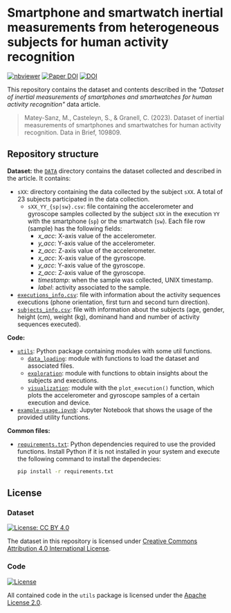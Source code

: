 # Smartphone and smartwatch inertial measurements from heterogeneous subjects for human activity recognition

[![nbviewer](https://raw.githubusercontent.com/jupyter/design/master/logos/Badges/nbviewer_badge.svg)](https://nbviewer.org/github/GeoTecINIT/sp-sw-har-dataset/)
[![Paper DOI](https://img.shields.io/badge/PaperDOI-10.1016%2Fj.dib.2023.109809-yellow.svg)](https://doi.org/10.1016/j.dib.2023.109809)
[![DOI](https://zenodo.org/badge/DOI/10.5281/zenodo.8398688.svg)](https://doi.org/10.5281/zenodo.8398688)

This repository contains the dataset and contents described in the _"Dataset of inertial measurements of smartphones and smartwatches for human activity recognition"_ data article. 

> Matey-Sanz, M., Casteleyn, S., & Granell, C. (2023). Dataset of inertial measurements of smartphones and smartwatches for human activity recognition. Data in Brief, 109809.

## Repository structure

**Dataset:** the [`DATA`](./DATA) directory contains the dataset collected and described in the article. It contains:

- `sXX`: directory containing the data collected by the subject `sXX`. A total of 23 subjects participated in the data collection.
  - `sXX_YY_{sp|sw}.csv`: file containing the accelerometer and gyroscope samples collected by the subject `sXX` in the execution `YY` with the smartphone (`sp`) or the smartwatch (`sw`). Each file row (sample) has the following fields:
    - _x_acc_: X-axis value of the accelerometer.
    - _y_acc_: Y-axis value of the accelerometer.
    - _z_acc_: Z-axis value of the accelerometer.
    - _x_acc_: X-axis value of the gyroscope.
    - _y_acc_: Y-axis value of the gyroscope.
    - _z_acc_: Z-axis value of the gyroscope.
    - _timestamp_: when the sample was collected, UNIX timestamp.
    - _label_: activity associated to the sample.
- [`executions_info.csv`](./DATA/executions_info.csv): file with information about the activity sequences executions (phone orientation, first turn and second turn direction).
- [`subjects_info.csv`](./DATA/subjects_info.csv): file with information about the subjects (age, gender, height (cm), weight (kg), dominand hand and number of activity sequences executed).

**Code:**

- [`utils`](./utils): Python package containing modules with some util functions.
  - [`data_loading`](./utils/data_loading): module with functions to load the dataset and associated files.
  - [`exploration`](./utils/exploration): module with functions to obtain insights about the subjects and executions.
  - [`visualization`](./utils/visualization): module with the `plot_execution()` function, which plots the accelerometer and gyroscope samples of a certain execution and device.
- [`example-usage.ipynb`](./example-usage.ipynb): Jupyter Notebook that shows the usage of the provided utility functions.

**Common files:**

- [`requirements.txt`](./requirements.txt): Python dependencies required to use the provided functions. Install Python if it is not installed in your system and execute the following command to install the dependecies:

  ```bash
  pip install -r requirements.txt
  ```
    

## License 

### Dataset

[![License: CC BY 4.0](https://licensebuttons.net/l/by/4.0/88x31.png)](https://creativecommons.org/licenses/by/4.0/)

The dataset in this repository is licensed under [Creative Commons Attribution 4.0 International License](https://creativecommons.org/licenses/by/4.0/).

### Code

[![License](https://img.shields.io/badge/License-Apache_2.0-blue.svg)](http://www.apache.org/licenses/LICENSE-2.0)

All contained code in the `utils` package is licensed under the [Apache License 2.0](http://www.apache.org/licenses/LICENSE-2.0).

